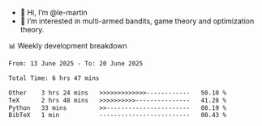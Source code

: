 - 👋 Hi, I’m @le-martin
- 👀 I’m interested in multi-armed bandits, game theory and optimization theory.
<!---- 💞️ I’m looking to collaborate on ...
- 📫 How to reach me ...-->

<!---
Tutorial for using WakaTime stats in GitHub profile: https://github.com/athul/waka-readme
-->

📊 Weekly development breakdown
<!--START_SECTION:waka-->

```txt
From: 13 June 2025 - To: 20 June 2025

Total Time: 6 hrs 47 mins

Other    3 hrs 24 mins   >>>>>>>>>>>>>------------   50.10 %
TeX      2 hrs 48 mins   >>>>>>>>>>---------------   41.28 %
Python   33 mins         >>-----------------------   08.19 %
BibTeX   1 min           -------------------------   00.43 %
```

<!--END_SECTION:waka-->

<!---
le-martin/le-martin is a ✨ special ✨ repository because its `README.md` (this file) appears on your GitHub profile.
You can click the Preview link to take a look at your changes.
--->
